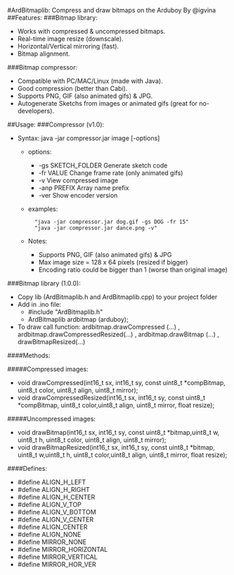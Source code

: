 #ArdBitmaplib: Compress and draw bitmaps on the Arduboy
By @igvina
##Features:
###Bitmap library:
* Works with compressed & uncompressed bitmaps.
* Real-time image resize (downscale).
* Horizontal/Vertical mirroring (fast).
* Bitmap alignment.

###Bitmap compressor:
* Compatible with PC/MAC/Linux (made with Java).
* Good compression (better than Cabi).
* Supports PNG, GIF (also animated gifs) & JPG.
* Autogenerate Sketchs from images or animated gifs (great for no-developers).

##Usage:
###Compressor (v1.0):
* Syntax: java -jar compressor.jar image [-options]
	* options:
		* -gs SKETCH_FOLDER       Generate sketch code
		* -fr VALUE               Change frame rate (only animated gifs)
		* -v                      View compressed image
		* -anp PREFIX             Array name prefix
		* -ver                    Show encoder version

	* examples:
	
        	"java -jar compressor.jar dog.gif -gs DOG -fr 15"
        	"java -jar compressor.jar dance.png -v"

	* Notes: 
		* Supports PNG, GIF (also animated gifs) & JPG
		* Max image size = 128 x 64 pixels (resized if bigger)
		* Encoding ratio could be bigger than 1 (worse than original image) 
	
###Bitmap library (1.0.0):

* Copy lib (ArdBitmaplib.h and ArdBitmaplib.cpp) to your project folder
* Add in .ino file:
	* \#include "ArdBitmaplib.h"
	* ArdBitmaplib ardbitmap (arduboy);
* To draw call function: ardbitmap.drawCompressed (...) , ardbitmap.drawCompressedResized(...) , ardbitmap.drawBitmap (...) , drawBitmapResized(...)

####Methods:
	
#####Compressed images:
* void drawCompressed(int16_t sx, int16_t sy, const uint8_t *compBitmap, uint8_t color, uint8_t align, uint8_t mirror);   
* void drawCompressedResized(int16_t sx, int16_t sy, const uint8_t *compBitmap, uint8_t color,uint8_t align, uint8_t mirror, float resize);
	
#####Uncompressed images:
* void drawBitmap(int16_t sx, int16_t sy, const uint8_t *bitmap,uint8_t w, uint8_t h, uint8_t color, uint8_t align, uint8_t mirror);
* void drawBitmapResized(int16_t sx, int16_t sy, const uint8_t *bitmap, uint8_t w,uint8_t h, uint8_t color,uint8_t align, uint8_t mirror, float resize);

####Defines:		
* #define ALIGN_H_LEFT
* #define ALIGN_H_RIGHT
* #define ALIGN_H_CENTER  
* #define ALIGN_V_TOP
* #define ALIGN_V_BOTTOM
* #define ALIGN_V_CENTER
* #define ALIGN_CENTER
* #define ALIGN_NONE
* #define MIRROR_NONE
* #define MIRROR_HORIZONTAL
* #define MIRROR_VERTICAL
* #define MIRROR_HOR_VER
